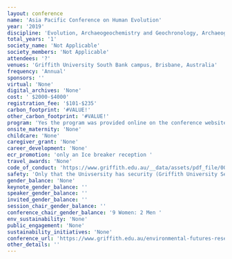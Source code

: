 ```yaml
---
layout: conference 
name: 'Asia Pacific Conference on Human Evolution'
year: '2019'
discipline: 'Evolution, Archaeogeochemistry and Geochronology, Archaeogeochemistry and Geochronology, Ancient DNA and Genomics, Landscape and Human Co-Evolution, Palaeoanthropology, Rock Art and Symbolic Material Culture Research'
total_years: '1'
society_name: 'Not Applicable'
society_members: 'Not Applicable'
attendees: '?'
venues: 'Griffith University South Bank campus, Brisbane, Australia'
frequency: 'Annual'
sponsors: ''
virtual: 'None'
digital_archives: 'None'
cost: ' $2000-$4000'
registration_fee: '$101-$235'
carbon_footprint: '#VALUE!'
other_carbon_footprint: '#VALUE!'
program: 'Yes the program was provided online on the conference website.'
onsite_maternity: 'None'
childcare: 'None'
caregiver_grant: 'None'
career_development: 'None'
ecr_promotion: 'only an Ice breaker reception '
travel_awards: 'None'
code_of_conduct: 'https://www.griffith.edu.au/__data/assets/pdf_file/0034/283786/Code-of-Conduct.pdf'
safety: 'Only that the Univsersity has security (Griffith University Security Security services are available 24-hours on all Griffith University campuses and are handled by the Campus Support Team. If the campus Security Office is unattended, a telephone is available at the front of each office to contact the team or alternatively call 1800 800 707 (free call) anywhere on campus. A Griffith security office is located on South Bank Campus in S03 building, in the Courtyard next to the APCHE Lecture Theatre S05_2.04 (map). For more information about Griffith Security, go to: https://www.griffith.edu.au/security Police may be contacted where there is suspected criminal activity. In an emergency call Fire, Ambulance, and Police on 000 or 112 from a mobile.)'
gender_balance: 'None'
keynote_gender_balance: ''
speaker_gender_balance: ''
invited_gender_balance: ''
session_chair_gender_balance: ''
conference_chair_gender_balance: '9 Women: 2 Men '
env_sustainability: 'None'
public_engagement: 'None'
sustainability_initiatives: 'None'
conference_url: 'https://www.griffith.edu.au/environmental-futures-research-institute/research-centre-human-evolution/news-events/asia-pacific-conference-human-evolution'
other_details: ''
---
```

